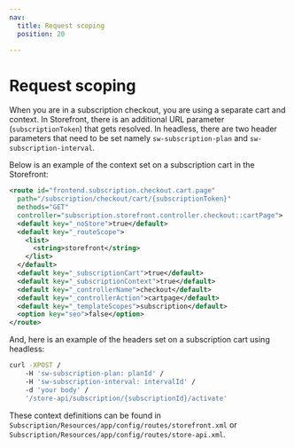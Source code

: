 ```yaml
---
nav:
  title: Request scoping
  position: 20

---
```


# Request scoping

When you are in a subscription checkout, you are using a separate cart and context. In Storefront, there is an additional URL parameter (`subscriptionToken`) that gets resolved. In headless, there are two header parameters that need to be set namely `sw-subscription-plan` and `sw-subscription-interval`.

Below is an example of the context set on a subscription cart in the Storefront:

```xml
<route id="frontend.subscription.checkout.cart.page"
  path="/subscription/checkout/cart/{subscriptionToken}"
  methods="GET"
  controller="subscription.storefront.controller.checkout::cartPage">
  <default key="_noStore">true</default>
  <default key="_routeScope">
    <list>
      <string>storefront</string>
    </list>
  </default>
  <default key="_subscriptionCart">true</default>
  <default key="_subscriptionContext">true</default>
  <default key="_controllerName">checkout</default>
  <default key="_controllerAction">cartpage</default>
  <default key="_templateScopes">subscription</default>
  <option key="seo">false</option>
</route>
```

And, here is an example of the headers set on a subscription cart using headless:

```bash
curl -XPOST /
    -H 'sw-subscription-plan: planId' /
    -H 'sw-subscription-interval: intervalId' /
    -d 'your body' /
    '/store-api/subscription/{subscriptionId}/activate'
```

These context definitions can be found in `Subscription/Resources/app/config/routes/storefront.xml` or `Subscription/Resources/app/config/routes/store-api.xml`.
